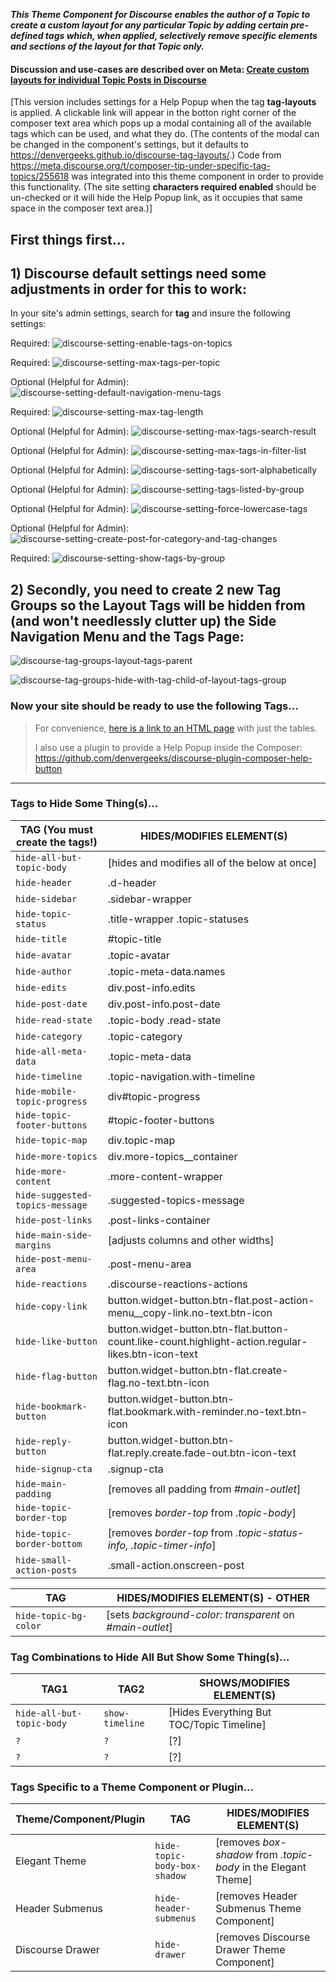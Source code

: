 _**This Theme Component for Discourse enables the author of a Topic to create a custom layout for any particular Topic by adding certain pre-defined tags which, when applied, selectively remove specific elements and sections of the layout for that Topic only.**_

#### Discussion and use-cases are described over on Meta:  [Create custom layouts for individual Topic Posts in Discourse](https://meta.discourse.org/t/page-publishing/151971/145)

[This version includes settings for a Help Popup when the tag **tag-layouts** is applied. A clickable link will appear in the botton right corner of the composer text area which pops up a modal containing all of the available tags which can be used, and what they do. (The contents of the modal can be changed in the component's settings, but it defaults to https://denvergeeks.github.io/discourse-tag-layouts/.) Code from https://meta.discourse.org/t/composer-tip-under-specific-tag-topics/255618 was integrated into this theme component in order to provide this functionality. (The site setting **characters required enabled** should be un-checked or it will hide the Help Popup link, as it occupies that same space in the composer text area.)]

## First things first...

## 1) Discourse default settings need some adjustments in order for this to work:

In your site's admin settings, search for **tag** and insure the following settings:

Required: ![discourse-setting-enable-tags-on-topics](https://github.com/denvergeeks/discourse-composer-tag-layouts/assets/322529/16ac3d42-da04-4ea9-a497-742083100842)

Required: ![discourse-setting-max-tags-per-topic](https://github.com/denvergeeks/discourse-composer-tag-layouts/assets/322529/d31eee90-1233-4925-b2b2-90fe6e4bde19)

Optional (Helpful for Admin): ![discourse-setting-default-navigation-menu-tags](https://github.com/denvergeeks/discourse-composer-tag-layouts/assets/322529/ac3f44f0-6fb0-4bb5-b450-fca4f57e5248)

Required: ![discourse-setting-max-tag-length](https://github.com/denvergeeks/discourse-composer-tag-layouts/assets/322529/e21170dd-ebe7-4753-878a-1556bb9216ff)

Optional (Helpful for Admin): ![discourse-setting-max-tags-search-result](https://github.com/denvergeeks/discourse-composer-tag-layouts/assets/322529/aca6afcd-61a1-46c2-b6c2-28e56b05d422)

Optional (Helpful for Admin): ![discourse-setting-max-tags-in-filter-list](https://github.com/denvergeeks/discourse-composer-tag-layouts/assets/322529/d88cead1-3152-4eec-a70a-083afa190f1a)

Optional (Helpful for Admin): ![discourse-setting-tags-sort-alphabetically](https://github.com/denvergeeks/discourse-composer-tag-layouts/assets/322529/3c1fccdf-5e4a-4cd3-a15e-adcb4f6ce73a)

Optional (Helpful for Admin): ![discourse-setting-tags-listed-by-group](https://github.com/denvergeeks/discourse-composer-tag-layouts/assets/322529/061356ad-658f-45b5-b0ef-21b29d1ab7ad)

Optional (Helpful for Admin): ![discourse-setting-force-lowercase-tags](https://github.com/denvergeeks/discourse-composer-tag-layouts/assets/322529/c11b61a9-5ae8-45a3-a81e-1eb0edf9272c)

Optional (Helpful for Admin): ![discourse-setting-create-post-for-category-and-tag-changes](https://github.com/denvergeeks/discourse-composer-tag-layouts/assets/322529/695b3cf2-e8ad-4e7a-ad91-3607781503e0)

Required: ![discourse-setting-show-tags-by-group](https://github.com/denvergeeks/discourse-composer-tag-layouts/assets/322529/36979349-4a20-439e-85fc-bd977927b61c)

## 2) Secondly, you need to create 2 new Tag Groups so the Layout Tags will be hidden from (and won't needlessly clutter up) the Side Navigation Menu and the Tags Page:

![discourse-tag-groups-layout-tags-parent](https://github.com/denvergeeks/discourse-composer-tag-layouts/assets/322529/63de082a-24e7-4b17-8b93-a3aaff0fa7f7)

![discourse-tag-groups-hide-with-tag-child-of-layout-tags-group](https://github.com/denvergeeks/discourse-composer-tag-layouts/assets/322529/1f2e0946-aacf-4a71-8cac-ac7696fe0575)

### Now your site should be ready to use the following Tags...

> For convenience, [here is a link to an HTML page](https://denvergeeks.github.io/discourse-tag-layouts/) with just the tables.
>
> I also use a plugin to provide a Help Popup inside the Composer:  https://github.com/denvergeeks/discourse-plugin-composer-help-button
---

### Tags to Hide Some Thing(s)...

| TAG (You must create the tags!) | HIDES/MODIFIES ELEMENT(S) |
| ------------- | ------------- |
| `hide-all-but-topic-body`  | [hides and modifies all of the below at once]  |
| `hide-header`  | .d-header  |
| `hide-sidebar`  | .sidebar-wrapper  |
| `hide-topic-status`  | .title-wrapper .topic-statuses  |
| `hide-title`  | #topic-title  |
| `hide-avatar`  | .topic-avatar  |
| `hide-author`  | .topic-meta-data.names  |
| `hide-edits`  | div.post-info.edits  |
| `hide-post-date`  | div.post-info.post-date  |
| `hide-read-state`  | .topic-body .read-state  |
| `hide-category`  | .topic-category  |
| `hide-all-meta-data`  | .topic-meta-data  |
| `hide-timeline`  | .topic-navigation.with-timeline  |
| `hide-mobile-topic-progress`  | div#topic-progress  |
| `hide-topic-footer-buttons`  | #topic-footer-buttons  |
| `hide-topic-map`  | div.topic-map  |
| `hide-more-topics`  | div.more-topics__container  |
| `hide-more-content`  | .more-content-wrapper  |
| `hide-suggested-topics-message`  | .suggested-topics-message  |
| `hide-post-links`  | .post-links-container  |
| `hide-main-side-margins`  | [adjusts columns and other widths]  |
| `hide-post-menu-area`  | .post-menu-area  |
| `hide-reactions`  | .discourse-reactions-actions  |
| `hide-copy-link`  | button.widget-button.btn-flat.post-action-menu__copy-link.no-text.btn-icon  |
| `hide-like-button`  | button.widget-button.btn-flat.button-count.like-count.highlight-action.regular-likes.btn-icon-text  |
| `hide-flag-button`  | button.widget-button.btn-flat.create-flag.no-text.btn-icon  |
| `hide-bookmark-button`  | button.widget-button.btn-flat.bookmark.with-reminder.no-text.btn-icon  |
| `hide-reply-button`  | button.widget-button.btn-flat.reply.create.fade-out.btn-icon-text  |
| `hide-signup-cta`  | .signup-cta  |
| `hide-main-padding`  | [removes all padding from _#main-outlet_]  |
| `hide-topic-border-top`  | [removes _border-top_ from _.topic-body_]  |
| `hide-topic-border-bottom`  | [removes _border-top_ from _.topic-status-info, .topic-timer-info_]  |
| `hide-small-action-posts`  | .small-action.onscreen-post  |

| TAG  | HIDES/MODIFIES ELEMENT(S) - OTHER |
| ------------- | ------------- |
| `hide-topic-bg-color`  | [sets _background-color: transparent_ on _#main-outlet_]  |

### Tag Combinations to Hide All But Show Some Thing(s)...

| TAG1 | TAG2  | SHOWS/MODIFIES ELEMENT(S) |
| ------------- | ------------- | ------------- |
| `hide-all-but-topic-body` | `show-timeline` | [Hides Everything But TOC/Topic Timeline] |
| `?` | `?` | [?] |
| `?` | `?` | [?] |

### Tags Specific to a Theme Component or Plugin...

| Theme/Component/Plugin | TAG                          | HIDES/MODIFIES ELEMENT(S)                                       |
| ---------------------- | ---------------------------- | --------------------------------------------------------------- |
| Elegant Theme          | `hide-topic-body-box-shadow` | [removes _box-shadow_ from _.topic-body_ in the Elegant Theme] |
| Header Submenus        | `hide-header-submenus`       | [removes Header Submenus Theme Component]                      |
| Discourse Drawer       | `hide-drawer`                | [removes Discourse Drawer Theme Component]                     |

